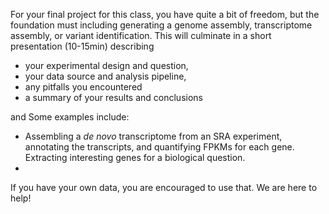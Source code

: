 For your final project for this class, you have quite a bit of freedom, but the foundation must including generating a genome assembly, transcriptome assembly, or variant identification. This will culminate in a short presentation (10-15min) describing 

* your experimental design and question,
* your data source and analysis pipeline, 
* any pitfalls you encountered
* a summary of your results and conclusions

 and Some examples include:

* Assembling a _de novo_ transcriptome from an SRA experiment, annotating the transcripts, and quantifying FPKMs for each gene. Extracting interesting genes for a biological question. 
* 

If you have your own data, you are encouraged to use that. We are here to help!
